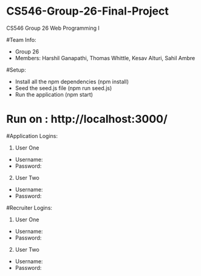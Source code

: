 # CS546-Group-26-Final-Project
CS546 Group 26 Web Programming I 

#Team Info:
- Group 26
- Members: Harshil Ganapathi, Thomas Whittle, Kesav Alturi, Sahil Ambre

#Setup:
- Install all the npm dependencies (npm install)
- Seed the seed.js file (npm run seed.js)
- Run the application (npm start)

# Run on : http://localhost:3000/

#Application Logins:

1. User One
- Username: 
- Password: 

2. User Two
- Username: 
- Password: 

#Recruiter Logins:

1. User One
- Username: 
- Password: 

2. User Two
- Username: 
- Password: 
